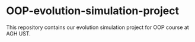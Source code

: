 # OOP-evolution-simulation-project
This repository contains our evolution simulation project for OOP course at AGH UST.
